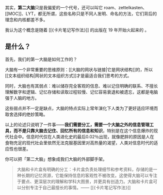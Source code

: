 ---
---

其实，**第二大脑**只是我偏爱的一个代号，还可以叫它 roam、zettelkasten、[[MOC]]、LYT，都无所谓，这些名称只是不同人发明、命名的方法，它们背后的理念和内核都差不多。

我认为这个概念是随着 [[《卡片笔记写作法》]] 的出版在 19 年开始火起来的 。

## 是什么？

首先，我们的第一大脑是如何工作的？

大脑有一个非常重要的思维原则：[[大脑的网状与链接|它是网状结构]]的，所以[[文本组织结构|网状的文本组织方式]]才是最适合我们思考的方式。

同时，大脑也有其弱点：难以储存完全客观的信息、难以记住明确的联系、不擅长理解数字和逻辑、记忆存储和读取过程较慢、记忆容易衰退和被遗忘，这都是电脑强于人脑的地方。

这些弱点并不一定是缺点，大脑的特点实际上常年演化下人类为了更好适应环境而取舍选择的绝妙策略。

以上的论述只说明了一件事——**我们需要分工，需要一个大脑之外的信息管理工具，而不是只靠大脑去记住、回忆所有的信息和知识**，特别是在这个信息爆炸的现代社会中。信息时代仅在人类进化史的最后0.02％出现，就像肥胖的原因是人在食物充足的现代社会里依然无法克服基因里对高热量的渴望，人类对信息时代的适应性也很差。

你可以把「第二大脑」想象成我们大脑的外部脚手架。

>大脑和卡片盒有明确的分工：卡片盒负责处理细节和参考资料，存储的是一种长期的记忆资源，它能保持信息的客观性不被改变。这使得大脑可以专注于要点、更深层次的理解和学科大图景，并更具有创造力。大脑和卡片盒可以分别专注于自己最擅长的事情。—— [[《卡片笔记写作法》]]

